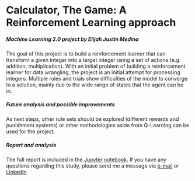 # Calculator, The Game: A Reinforcement Learning approach
##### Machine Learning 2.0 project by Elijah Justin Medina

The goal of this project is to build a reinforcement learner that can transform a given integer into a target integer using a set of actions (e.g. addition, multiplication).
With an initial problem of building a reinforcement learner for data wrangling, the project is an initial attempt for processing integers. Multiple rules and trials show difficulties of the model to converge to a solution, mainly due to the wide range of states that the agent can be in.

##### Future analysis and possible improvements

As next steps, other rule sets should be explored (different rewards and punishment systems) or other methodologies aside from Q-Learning can be used for the project.

##### Report and analysis

The full report is included in the <a href="https://github.com/ejmmedina/calc-the-game/blob/master/calc-thegame-ml2.md">Jupyter notebook</a>. If you have any questions regarding this study, please send me a message via <a href="mailto:elijahjustinmedina@gmail.com">e-mail</a> or <a href="https://www.linkedin.com/in/elijah-justin-medina/">LinkedIn</a>.
